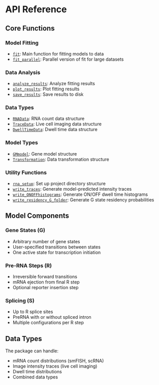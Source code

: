 # API Reference

## Core Functions

### Model Fitting
- [`fit`](@ref): Main function for fitting models to data
- [`fit_parallel`](@ref): Parallel version of fit for large datasets

### Data Analysis
- [`analyze_results`](@ref): Analyze fitting results
- [`plot_results`](@ref): Plot fitting results
- [`save_results`](@ref): Save results to disk

### Data Types
- [`RNAData`](@ref): RNA count data structure
- [`TraceData`](@ref): Live cell imaging data structure
- [`DwellTimeData`](@ref): Dwell time data structure

### Model Types
- [`GMmodel`](@ref): Gene model structure
- [`Transformation`](@ref): Data transformation structure

### Utility Functions
- [`rna_setup`](@ref): Set up project directory structure
- [`write_traces`](@ref): Generate model-predicted intensity traces
- [`write_ONOFFhistograms`](@ref): Generate ON/OFF dwell time histograms
- [`write_residency_G_folder`](@ref): Generate G state residency probabilities

## Model Components

### Gene States (G)
- Arbitrary number of gene states
- User-specified transitions between states
- One active state for transcription initiation

### Pre-RNA Steps (R)
- Irreversible forward transitions
- mRNA ejection from final R step
- Optional reporter insertion step

### Splicing (S)
- Up to R splice sites
- PreRNA with or without spliced intron
- Multiple configurations per R step

## Data Types

The package can handle:
- mRNA count distributions (smFISH, scRNA)
- Image intensity traces (live cell imaging)
- Dwell time distributions
- Combined data types
